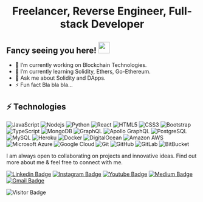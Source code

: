 <h1 align="center">Freelancer, Reverse Engineer, Full-stack Developer</h1>

## Fancy seeing you here! <img src="https://raw.githubusercontent.com/aemmadi/aemmadi/master/wave.gif" width="30px">

- 🔭 I’m currently working on Blockchain Technologies.
- 🌱 I’m currently learning Solidity, Ethers, Go-Ethereum.
- 💬 Ask me about Solidity and DApps.
- ⚡ Fun fact Bla bla bla...

## ⚡ Technologies

![JavaScript](https://img.shields.io/badge/-JavaScript-black?style=flat-square&logo=javascript)
![Nodejs](https://img.shields.io/badge/-Nodejs-black?style=flat-square&logo=Node.js)
![Python](https://img.shields.io/badge/-Python-black?style=flat-square&logo=Python)
![React](https://img.shields.io/badge/-React-black?style=flat-square&logo=react)
![HTML5](https://img.shields.io/badge/-HTML5-E34F26?style=flat-square&logo=html5&logoColor=white)
![CSS3](https://img.shields.io/badge/-CSS3-1572B6?style=flat-square&logo=css3)
![Bootstrap](https://img.shields.io/badge/-Bootstrap-563D7C?style=flat-square&logo=bootstrap)
![TypeScript](https://img.shields.io/badge/-TypeScript-007ACC?style=flat-square&logo=typescript)
![MongoDB](https://img.shields.io/badge/-MongoDB-black?style=flat-square&logo=mongodb)
![GraphQL](https://img.shields.io/badge/-GraphQL-E10098?style=flat-square&logo=graphql)
![Apollo GraphQL](https://img.shields.io/badge/-Apollo%20GraphQL-311C87?style=flat-square&logo=apollo-graphql)
![PostgreSQL](https://img.shields.io/badge/-PostgreSQL-336791?style=flat-square&logo=postgresql)
![MySQL](https://img.shields.io/badge/-MySQL-black?style=flat-square&logo=mysql)
![Heroku](https://img.shields.io/badge/-Heroku-430098?style=flat-square&logo=heroku)
![Docker](https://img.shields.io/badge/-Docker-black?style=flat-square&logo=docker)
![DigitalOcean](https://img.shields.io/badge/-Digital%20Ocean-darkblue?style=flat-square&logo=digitalocean)
![Amazon AWS](https://img.shields.io/badge/Amazon%20AWS-232F3E?style=flat-square&logo=amazon-aws)
![Microsoft Azure](https://img.shields.io/badge/Microsoft%20Azure-232F7E?style=flat-square&logo=microsoft-azure)
![Google Cloud](https://img.shields.io/badge/Google%20Cloud-black?style=flat-square&logo=google-cloud)
![Git](https://img.shields.io/badge/-Git-black?style=flat-square&logo=git)
![GitHub](https://img.shields.io/badge/-GitHub-181717?style=flat-square&logo=github)
![GitLab](https://img.shields.io/badge/-GitLab-FCA121?style=flat-square&logo=gitlab)
![BitBucket](https://img.shields.io/badge/-BitBucket-darkblue?style=flat-square&logo=bitbucket)



I am always open to collaborating on projects and innovative ideas. Find out more about me & feel free to connect with me.

[![Linkedin Badge](https://img.shields.io/badge/-prasad.abeysekara-blue?style=flat-square&logo=Linkedin&logoColor=white&link=)]()
[![Instagram Badge](https://img.shields.io/badge/-prasad.abeysekara-purple?style=flat-square&logo=instagram&logoColor=white&link=)]()
[![Youtube Badge](https://img.shields.io/badge/-prasad.abeysekara-darkred?style=flat-square&logo=youtube&logoColor=white&link=)]()
[![Medium Badge](https://img.shields.io/badge/-@prasadabeysekara-03a57a?style=flat-square&labelColor=000000&logo=Medium&link=)]()
[![Gmail Badge](https://img.shields.io/badge/-prasadabeysekara@gmail.com-c14438?style=flat-square&logo=Gmail&logoColor=white&link=mailto:prasadabeysekara@gmail.com)](mailto:prasadabeysekara@gmail.com)



![Visitor Badge](https://visitor-badge.laobi.icu/badge?page_id=MrCJ91)



